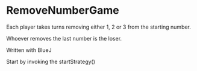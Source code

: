 # RemoveNumberGame

Each player takes turns removing either 1, 2 or 3 from the starting number.

Whoever removes the last number is the loser.

Written with BlueJ 

Start by invoking the startStrategy()
